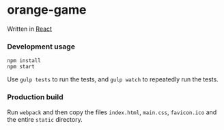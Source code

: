 orange-game
=====================

Written in [React](http://facebook.github.io/react/)

### Development usage

```
npm install
npm start
```

Use `gulp tests` to run the tests, and `gulp watch` to repeatedly run the tests.

### Production build

Run `webpack` and then copy the files `index.html`, `main.css`, `favicon.ico`
and the entire `static` directory.
